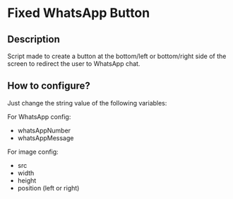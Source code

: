 # Fixed WhatsApp Button

## Description

Script made to create a button at the bottom/left or bottom/right side of the screen to redirect the user to WhatsApp chat.

## How to configure? 

Just change the string value of the following variables: 

For WhatsApp config: 
- whatsAppNumber
- whatsAppMessage
  
For image config: 
- src
- width
- height
- position (left or right)
